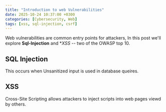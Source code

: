 ```yaml
---
title: "Introduction to web Vulnerabilities"
date: 2025-10-24 10:37:00 +0300
categories: [Cybersecurity, Web]
tags: [xss, sql-injection, csrf]
---
```


Web vulnerabilities are common entry points for attackers, In this post we'll explore **Sql-Injection** and **XSS* -- two of the OWASP top 10.

## SQL Injection
This occurs when Unsanitized input is used in database queires.

## XSS
Cross-Site Scripting allows attackers to inject scripts into web pages viewd by others.
